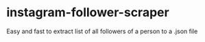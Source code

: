 # instagram-follower-scraper
Easy and fast to extract list of all followers of a person to a .json file
